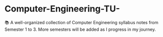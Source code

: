 # Computer-Engineering-TU-
📚 A well-organized collection of Computer Engineering syllabus notes from Semester 1 to 3. More semesters will be added as I progress in my journey.
